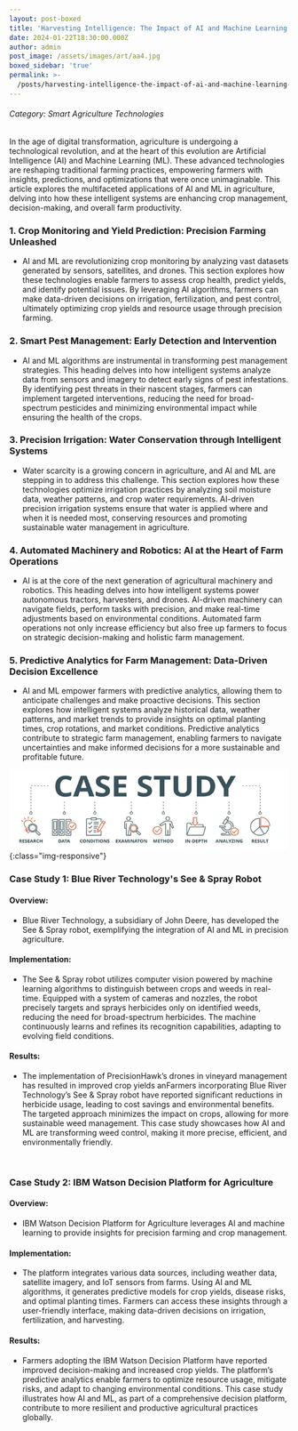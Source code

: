 ```yaml
---
layout: post-boxed
title: 'Harvesting Intelligence: The Impact of AI and Machine Learning in Agriculture'
date: 2024-01-22T18:30:00.000Z
author: admin
post_image: /assets/images/art/aa4.jpg
boxed_sidebar: 'true'
permalink: >-
  /posts/harvesting-intelligence-the-impact-of-ai-and-machine-learning-in-agriculture
---
```


###### Category: Smart Agriculture Technologies

In the age of digital transformation, agriculture is undergoing a technological revolution, and at the heart of this evolution are Artificial Intelligence (AI) and Machine Learning (ML). These advanced technologies are reshaping traditional farming practices, empowering farmers with insights, predictions, and optimizations that were once unimaginable. This article explores the multifaceted applications of AI and ML in agriculture, delving into how these intelligent systems are enhancing crop management, decision-making, and overall farm productivity.

### 1. Crop Monitoring and Yield Prediction: Precision Farming Unleashed

* AI and ML are revolutionizing crop monitoring by analyzing vast datasets generated by sensors, satellites, and drones. This section explores how these technologies enable farmers to assess crop health, predict yields, and identify potential issues. By leveraging AI algorithms, farmers can make data-driven decisions on irrigation, fertilization, and pest control, ultimately optimizing crop yields and resource usage through precision farming.

### 2. Smart Pest Management: Early Detection and Intervention

* AI and ML algorithms are instrumental in transforming pest management strategies. This heading delves into how intelligent systems analyze data from sensors and imagery to detect early signs of pest infestations. By identifying pest threats in their nascent stages, farmers can implement targeted interventions, reducing the need for broad-spectrum pesticides and minimizing environmental impact while ensuring the health of the crops.

### 3. Precision Irrigation: Water Conservation through Intelligent Systems

* Water scarcity is a growing concern in agriculture, and AI and ML are stepping in to address this challenge. This section explores how these technologies optimize irrigation practices by analyzing soil moisture data, weather patterns, and crop water requirements. AI-driven precision irrigation systems ensure that water is applied where and when it is needed most, conserving resources and promoting sustainable water management in agriculture.

### 4. Automated Machinery and Robotics: AI at the Heart of Farm Operations

* AI is at the core of the next generation of agricultural machinery and robotics. This heading delves into how intelligent systems power autonomous tractors, harvesters, and drones. AI-driven machinery can navigate fields, perform tasks with precision, and make real-time adjustments based on environmental conditions. Automated farm operations not only increase efficiency but also free up farmers to focus on strategic decision-making and holistic farm management.

### 5. Predictive Analytics for Farm Management: Data-Driven Decision Excellence

* AI and ML empower farmers with predictive analytics, allowing them to anticipate challenges and make proactive decisions. This section explores how intelligent systems analyze historical data, weather patterns, and market trends to provide insights on optimal planting times, crop rotations, and market conditions. Predictive analytics contribute to strategic farm management, enabling farmers to navigate uncertainties and make informed decisions for a more sustainable and profitable future.

![Image Using Kramdown](/assets/images/art/case.png){:class="img-responsive"}

### Case Study 1: Blue River Technology's See & Spray Robot

#### Overview:

* Blue River Technology, a subsidiary of John Deere, has developed the See & Spray robot, exemplifying the integration of AI and ML in precision agriculture.

#### Implementation:

* The See & Spray robot utilizes computer vision powered by machine learning algorithms to distinguish between crops and weeds in real-time. Equipped with a system of cameras and nozzles, the robot precisely targets and sprays herbicides only on identified weeds, reducing the need for broad-spectrum herbicides. The machine continuously learns and refines its recognition capabilities, adapting to evolving field conditions.

#### Results:

* The implementation of PrecisionHawk’s drones in vineyard management has resulted in improved crop yields anFarmers incorporating Blue River Technology’s See & Spray robot have reported significant reductions in herbicide usage, leading to cost savings and environmental benefits. The targeted approach minimizes the impact on crops, allowing for more sustainable weed management. This case study showcases how AI and ML are transforming weed control, making it more precise, efficient, and environmentally friendly.

<br>

### Case Study 2: IBM Watson Decision Platform for Agriculture

#### Overview:

* IBM Watson Decision Platform for Agriculture leverages AI and machine learning to provide insights for precision farming and crop management.

#### Implementation:

* The platform integrates various data sources, including weather data, satellite imagery, and IoT sensors from farms. Using AI and ML algorithms, it generates predictive models for crop yields, disease risks, and optimal planting times. Farmers can access these insights through a user-friendly interface, making data-driven decisions on irrigation, fertilization, and harvesting.

#### Results:

* Farmers adopting the IBM Watson Decision Platform have reported improved decision-making and increased crop yields. The platform’s predictive analytics enable farmers to optimize resource usage, mitigate risks, and adapt to changing environmental conditions. This case study illustrates how AI and ML, as part of a comprehensive decision platform, contribute to more resilient and productive agricultural practices globally.
